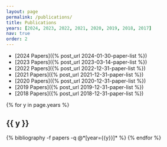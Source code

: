 ```yaml
---
layout: page
permalink: /publications/
title: Publications
years: [2024, 2023, 2022, 2021, 2020, 2019, 2018, 2017]
nav: true
order: 2
---
```



- [2024 Papers]({% post_url 2024-01-30-paper-list %})
- [2023 Papers]({% post_url 2023-03-14-paper-list %})
- [2022 Papers]({% post_url 2022-12-31-paper-list %})
- [2021 Papers]({% post_url 2021-12-31-paper-list %})
- [2020 Papers]({% post_url 2020-12-31-paper-list %})
- [2019 Papers]({% post_url 2019-12-31-paper-list %})
- [2018 Papers]({% post_url 2018-12-31-paper-list %})


<div class="publications">

{% for y in page.years %}
  <h2>{{ y }}</h2>
  {% bibliography -f papers -q @*[year={{y}}]* %}
{% endfor %}

</div>


